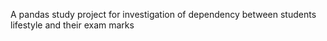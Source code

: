 A pandas study project for investigation of dependency between students lifestyle and their exam marks
